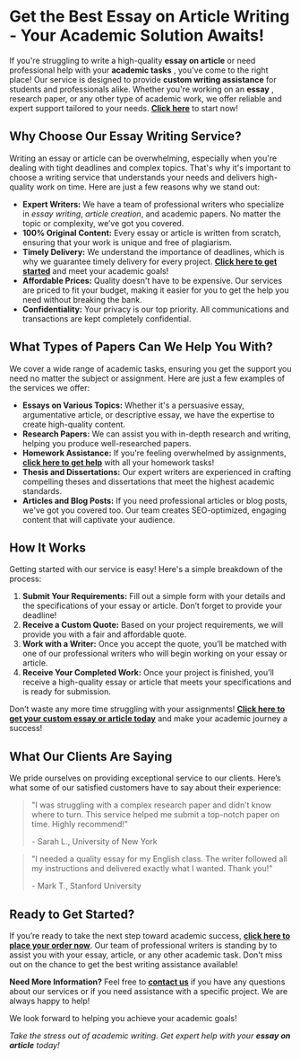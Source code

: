 # Get the Best Essay on Article Writing - Your Academic Solution Awaits!

If you're struggling to write a high-quality **essay on article** or need professional help with your **academic tasks** , you've come to the right place! Our service is designed to provide **custom writing assistance** for students and professionals alike. Whether you're working on an **essay** , research paper, or any other type of academic work, we offer reliable and expert support tailored to your needs. [**Click here**](https://tinyurl.com/topessay?keyword=essay+on+article) to start now!

## Why Choose Our Essay Writing Service?

Writing an essay or article can be overwhelming, especially when you're dealing with tight deadlines and complex topics. That's why it's important to choose a writing service that understands your needs and delivers high-quality work on time. Here are just a few reasons why we stand out:

- **Expert Writers:** We have a team of professional writers who specialize in _essay writing_, _article creation_, and academic papers. No matter the topic or complexity, we’ve got you covered.
- **100% Original Content:** Every essay or article is written from scratch, ensuring that your work is unique and free of plagiarism.
- **Timely Delivery:** We understand the importance of deadlines, which is why we guarantee timely delivery for every project. [**Click here to get started**](https://tinyurl.com/topessay?keyword=essay+on+article) and meet your academic goals!
- **Affordable Prices:** Quality doesn't have to be expensive. Our services are priced to fit your budget, making it easier for you to get the help you need without breaking the bank.
- **Confidentiality:** Your privacy is our top priority. All communications and transactions are kept completely confidential.

## What Types of Papers Can We Help You With?

We cover a wide range of academic tasks, ensuring you get the support you need no matter the subject or assignment. Here are just a few examples of the services we offer:

- **Essays on Various Topics:** Whether it's a persuasive essay, argumentative article, or descriptive essay, we have the expertise to create high-quality content.
- **Research Papers:** We can assist you with in-depth research and writing, helping you produce well-researched papers.
- **Homework Assistance:** If you're feeling overwhelmed by assignments, [**click here to get help**](https://tinyurl.com/topessay?keyword=essay+on+article) with all your homework tasks!
- **Thesis and Dissertations:** Our expert writers are experienced in crafting compelling theses and dissertations that meet the highest academic standards.
- **Articles and Blog Posts:** If you need professional articles or blog posts, we've got you covered too. Our team creates SEO-optimized, engaging content that will captivate your audience.

## How It Works

Getting started with our service is easy! Here's a simple breakdown of the process:

1. **Submit Your Requirements:** Fill out a simple form with your details and the specifications of your essay or article. Don’t forget to provide your deadline!
2. **Receive a Custom Quote:** Based on your project requirements, we will provide you with a fair and affordable quote.
3. **Work with a Writer:** Once you accept the quote, you’ll be matched with one of our professional writers who will begin working on your essay or article.
4. **Receive Your Completed Work:** Once your project is finished, you’ll receive a high-quality essay or article that meets your specifications and is ready for submission.

Don’t waste any more time struggling with your assignments! [**Click here to get your custom essay or article today**](https://tinyurl.com/topessay?keyword=essay+on+article) and make your academic journey a success!

## What Our Clients Are Saying

We pride ourselves on providing exceptional service to our clients. Here’s what some of our satisfied customers have to say about their experience:

> "I was struggling with a complex research paper and didn’t know where to turn. This service helped me submit a top-notch paper on time. Highly recommend!"
> 
> <footer>- Sarah L., University of New York</footer>

> "I needed a quality essay for my English class. The writer followed all my instructions and delivered exactly what I wanted. Thank you!"
> 
> <footer>- Mark T., Stanford University</footer>

## Ready to Get Started?

If you’re ready to take the next step toward academic success, [**click here to place your order now**](https://tinyurl.com/topessay?keyword=essay+on+article). Our team of professional writers is standing by to assist you with your essay, article, or any other academic task. Don't miss out on the chance to get the best writing assistance available!

**Need More Information?** Feel free to [**contact us**](https://tinyurl.com/topessay?keyword=essay+on+article) if you have any questions about our services or if you need assistance with a specific project. We are always happy to help!

We look forward to helping you achieve your academic goals!

_Take the stress out of academic writing. Get expert help with your **essay on article** today! [<st></st>](https://tinyurl.com/topessay?keyword=essay+on+article)_
